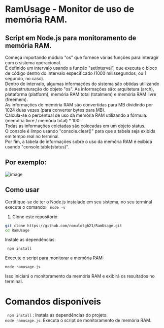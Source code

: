 # RamUsage - Monitor de uso de memória RAM.

## Script em Node.js para monitoramento de memória RAM.
Começa importando módulo "os" que fornece várias funções para interagir com o sistema operacional.<br>
É definido um intervalo usando a função "setInterval", que executa o bloco de código dentro do intervalo especificado (1000 milissegundos, ou 1 segundo, no caso).<br>
Dentro do intervalo, algumas informações do sistema são obtidas utilizando a desestruturação do objeto "os". As informações são: arquitetura (arch), plataforma (platform), memória RAM total (totalmem) e memória RAM livre (freemem).<br>
As informações de memória RAM são convertidas para MB dividindo por 1024 duas vezes (para converter bytes para MB).<br>
Calcula-se o percentual de uso da memória RAM utilizando a fórmula: (memória livre / memória total) * 100.<br>
Todas as informações coletadas são colocadas em um objeto status.<br>
O console é limpo usando "console.clear()" para que a tabela seja exibida em tempo real no terminal.<br>
Por fim, a tabela de informações sobre o uso da memória RAM é exibida usando "console.table(status)".<br>
## Por exemplo:
![image](https://user-images.githubusercontent.com/85138285/224115842-991a8912-74e5-4e61-838f-d429198ef230.png)

## Como usar

Certifique-se de ter o Node.js instalado em seu sistema, no seu terminal execute o comando: 
`` node -v`` 

1. Clone este repositório:

```bash
git clone https://github.com/romulotgh21/RamUsage.git
cd RamUsage
````

Instale as dependências:
```
 npm install
 ```
Execute o script para monitorar a memória RAM:

```
node ramusage.js
 ```
Isso iniciará o monitoramento da memória RAM e exibirá os resultados no terminal.

# Comandos disponíveis
```` npm install```` : Instala as dependências do projeto. <br>
```node ramusage.js```: Executa o script de monitoramento de memória RAM.

